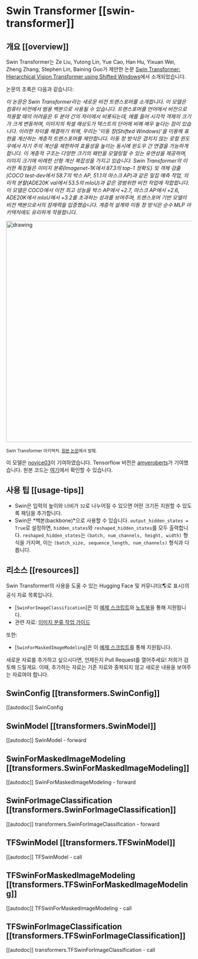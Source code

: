 <!--Copyright 2022 The HuggingFace Team. All rights reserved.

Licensed under the Apache License, Version 2.0 (the "License"); you may not use this file except in compliance with
the License. You may obtain a copy of the License at

http://www.apache.org/licenses/LICENSE-2.0

Unless required by applicable law or agreed to in writing, software distributed under the License is distributed on
an "AS IS" BASIS, WITHOUT WARRANTIES OR CONDITIONS OF ANY KIND, either express or implied. See the License for the
specific language governing permissions and limitations under the License.

⚠️ Note that this file is in Markdown but contain specific syntax for our doc-builder (similar to MDX) that may not be
rendered properly in your Markdown viewer.

-->

# Swin Transformer [[swin-transformer]]

## 개요 [[overview]]

Swin Transformer는 Ze Liu, Yutong Lin, Yue Cao, Han Hu, Yixuan Wei, Zheng Zhang, Stephen Lin, Baining Guo가 제안한 논문 [Swin Transformer: Hierarchical Vision Transformer using Shifted Windows](https://arxiv.org/abs/2103.14030)에서 소개되었습니다.

논문의 초록은 다음과 같습니다:

*이 논문은 Swin Transformer라는 새로운 비전 트랜스포머를 소개합니다. 이 모델은 컴퓨터 비전에서 범용 백본으로 사용될 수 있습니다. 트랜스포머를 언어에서 비전으로 적용할 때의 어려움은 두 분야 간의 차이에서 비롯되는데, 예를 들어 시각적 객체의 크기가 크게 변동하며, 이미지의 픽셀 해상도가 텍스트의 단어에 비해 매우 높다는 점이 있습니다. 이러한 차이를 해결하기 위해, 우리는 '이동 창(Shifted Windows)'을 이용해 표현을 계산하는 계층적 트랜스포머를 제안합니다. 이동 창 방식은 겹치지 않는 로컬 윈도우에서 자기 주의 계산을 제한하여 효율성을 높이는 동시에 윈도우 간 연결을 가능하게 합니다. 이 계층적 구조는 다양한 크기의 패턴을 모델링할 수 있는 유연성을 제공하며, 이미지 크기에 비례한 선형 계산 복잡성을 가지고 있습니다. Swin Transformer의 이러한 특징들은 이미지 분류(Imagenet-1K에서 87.3의 top-1 정확도) 및 객체 검출(COCO test-dev에서 58.7의 박스 AP, 51.1의 마스크 AP)과 같은 밀집 예측 작업, 의미적 분할(ADE20K val에서 53.5의 mIoU)과 같은 광범위한 비전 작업에 적합합니다. 이 모델은 COCO에서 이전 최고 성능을 박스 AP에서 +2.7, 마스크 AP에서 +2.6, ADE20K에서 mIoU에서 +3.2를 초과하는 성과를 보여주며, 트랜스포머 기반 모델이 비전 백본으로서의 잠재력을 입증했습니다. 계층적 설계와 이동 창 방식은 순수 MLP 아키텍처에도 유리하게 작용합니다.* 

<img src="https://huggingface.co/datasets/huggingface/documentation-images/resolve/main/swin_transformer_architecture.png"
alt="drawing" width="600"/>

<small> Swin Transformer 아키텍처. <a href="https://arxiv.org/abs/2102.03334">원본 논문</a>에서 발췌.</small>

이 모델은 [novice03](https://huggingface.co/novice03)이 기여하였습니다. Tensorflow 버전은 [amyeroberts](https://huggingface.co/amyeroberts)가 기여했습니다. 원본 코드는 [여기](https://github.com/microsoft/Swin-Transformer)에서 확인할 수 있습니다.

## 사용 팁 [[usage-tips]]

- Swin은 입력의 높이와 너비가 `32`로 나누어질 수 있으면 어떤 크기든 지원할 수 있도록 패딩을 추가합니다.
- Swin은 *백본(backbone)*으로 사용할 수 있습니다. `output_hidden_states = True`로 설정하면, `hidden_states`와 `reshaped_hidden_states`를 모두 출력합니다. `reshaped_hidden_states`는 `(batch, num_channels, height, width)` 형식을 가지며, 이는 `(batch_size, sequence_length, num_channels)` 형식과 다릅니다.

## 리소스 [[resources]]

Swin Transformer의 사용을 도울 수 있는 Hugging Face 및 커뮤니티(🌎로 표시)의 공식 자료 목록입니다.  

<PipelineTag pipeline="image-classification"/>

- [`SwinForImageClassification`]은 이 [예제 스크립트](https://github.com/huggingface/transformers/tree/main/examples/pytorch/image-classification)와 [노트북](https://colab.research.google.com/github/huggingface/notebooks/blob/main/examples/image_classification.ipynb)을 통해 지원됩니다.
- 관련 자료: [이미지 분류 작업 가이드](../tasks/image_classification)

또한:

- [`SwinForMaskedImageModeling`]은 이 [예제 스크립트](https://github.com/huggingface/transformers/tree/main/examples/pytorch/image-pretraining)를 통해 지원됩니다.

새로운 자료를 추가하고 싶으시다면, 언제든지 Pull Request를 열어주세요! 저희가 검토해 드릴게요. 이때, 추가하는 자료는 기존 자료와 중복되지 않고 새로운 내용을 보여주는 자료여야 합니다. 

## SwinConfig [[transformers.SwinConfig]]

[[autodoc]] SwinConfig

<frameworkcontent>
<pt>

## SwinModel [[transformers.SwinModel]]

[[autodoc]] SwinModel
    - forward

## SwinForMaskedImageModeling [[transformers.SwinForMaskedImageModeling]]

[[autodoc]] SwinForMaskedImageModeling
    - forward

## SwinForImageClassification [[transformers.SwinForImageClassification]]

[[autodoc]] transformers.SwinForImageClassification
    - forward

</pt>
<tf>

## TFSwinModel [[transformers.TFSwinModel]]

[[autodoc]] TFSwinModel
    - call

## TFSwinForMaskedImageModeling [[transformers.TFSwinForMaskedImageModeling]]

[[autodoc]] TFSwinForMaskedImageModeling
    - call

## TFSwinForImageClassification [[transformers.TFSwinForImageClassification]]

[[autodoc]] transformers.TFSwinForImageClassification
    - call

</tf>
</frameworkcontent>